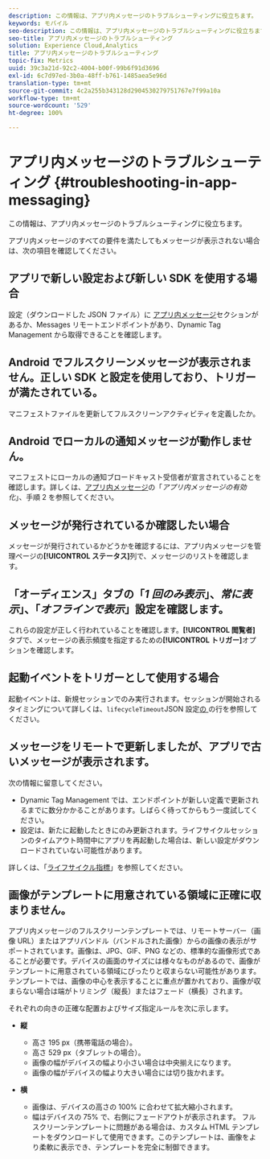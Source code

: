 ```yaml
---
description: この情報は、アプリ内メッセージのトラブルシューティングに役立ちます。
keywords: モバイル
seo-description: この情報は、アプリ内メッセージのトラブルシューティングに役立ちます。
seo-title: アプリ内メッセージのトラブルシューティング
solution: Experience Cloud,Analytics
title: アプリ内メッセージのトラブルシューティング
topic-fix: Metrics
uuid: 39c3a21d-92c2-4004-b00f-99b6f91d3696
exl-id: 6c7d97ed-3b0a-48ff-b761-1485aea5e96d
translation-type: tm+mt
source-git-commit: 4c2a255b343128d2904530279751767e7f99a10a
workflow-type: tm+mt
source-wordcount: '529'
ht-degree: 100%

---
```


# アプリ内メッセージのトラブルシューティング {#troubleshooting-in-app-messaging}

この情報は、アプリ内メッセージのトラブルシューティングに役立ちます。

アプリ内メッセージのすべての要件を満たしてもメッセージが表示されない場合は、次の項目を確認してください。

## アプリで新しい設定および新しい SDK を使用する場合

設定（ダウンロードした JSON ファイル）に [アプリ内メッセージ](/help/android/messaging-main/messaging/messaging.md)セクションがあるか、Messages リモートエンドポイントがあり、Dynamic Tag Management から取得できることを確認します。

## Android でフルスクリーンメッセージが表示されません。正しい SDK と設定を使用しており、トリガーが満たされている。

マニフェストファイルを更新してフルスクリーンアクティビティを定義したか。

## Android でローカルの通知メッセージが動作しません。

マニフェストにローカルの通知ブロードキャスト受信者が宣言されていることを確認します。詳しくは、[アプリ内メッセージ](/help/android/messaging-main/messaging/messaging.md)の「*アプリ内メッセージの有効化*」、手順 2 を参照してください。

## メッセージが発行されているか確認したい場合

メッセージが発行されているかどうかを確認するには、アプリ内メッセージを管理ページの&#x200B;**[!UICONTROL ステータス]**&#x200B;列で、メッセージのリストを確認します。

## 「オーディエンス」タブの「*1 回のみ表示*」、*常に表示*」、「*オフラインで表示*」設定を確認します。

これらの設定が正しく行われていることを確認します。**[!UICONTROL 閲覧者]**&#x200B;タブで、メッセージの表示頻度を指定するための&#x200B;**[!UICONTROL トリガー]**&#x200B;オプションを確認します。

## 起動イベントをトリガーとして使用する場合

起動イベントは、新規セッションでのみ実行されます。セッションが開始されるタイミングについて詳しくは、`lifecycleTimeout`JSON 設定[の ](/help/android/configuration/json-config/json-config.md) の行を参照してください。

## メッセージをリモートで更新しましたが、アプリで古いメッセージが表示されます。

次の情報に留意してください。

* Dynamic Tag Management では、エンドポイントが新しい定義で更新されるまでに数分かかることがあります。しばらく待ってからもう一度試してください。
* 設定は、新たに起動したときにのみ更新されます。ライフサイクルセッションのタイムアウト時間中にアプリを再起動した場合は、新しい設定がダウンロードされていない可能性があります。

詳しくは、「[ライフサイクル指標](/help/android/metrics.md)」を参照してください。

## 画像がテンプレートに用意されている領域に正確に収まりません。

アプリ内メッセージのフルスクリーンテンプレートでは、リモートサーバー（画像 URL）またはアプリバンドル（バンドルされた画像）からの画像の表示がサポートされています。画像は、JPG、GIF、PNG などの、標準的な画像形式であることが必要です。デバイスの画面のサイズには様々なものがあるので、画像がテンプレートに用意されている領域にぴったりと収まらない可能性があります。テンプレートでは、画像の中心を表示することに重点が置かれており、画像が収まらない場合は端がトリミング（縦長）またはフェード（横長）されます。

それぞれの向きの正確な配置およびサイズ指定ルールを次に示します。

* **縦**
   * 高さ 195 px（携帯電話の場合）。
   * 高さ 529 px（タブレットの場合）。
   * 画像の幅がデバイスの幅より小さい場合は中央揃えになります。
   * 画像の幅がデバイスの幅より大きい場合には切り抜かれます。

* **横**
   * 画像は、デバイスの高さの 100% に合わせて拡大縮小されます。
   * 幅はデバイスの 75% で、右側にフェードアウトが表示されます。
   フルスクリーンテンプレートに問題がある場合は、カスタム HTML テンプレートをダウンロードして使用できます。このテンプレートは、画像をより柔軟に表示でき、テンプレートを完全に制御できます。
